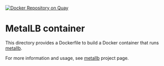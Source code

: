 [![Docker Repository on Quay](https://quay.io/repository/cybozu/metallb/status "Docker Repository on Quay")](https://quay.io/repository/cybozu/metallb)

MetalLB container
=================

This directory provides a Dockerfile to build a Docker container
that runs [metallb][].

For more information and usage, see [metallb][] project page.

[metallb]: https://metallb.universe.tf/

